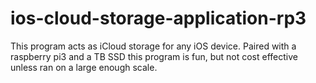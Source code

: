 # ios-cloud-storage-application-rp3
This program acts as iCloud storage for any iOS device. Paired with a raspberry pi3 and a TB SSD this program is fun, but not cost effective unless ran on a large enough scale.
